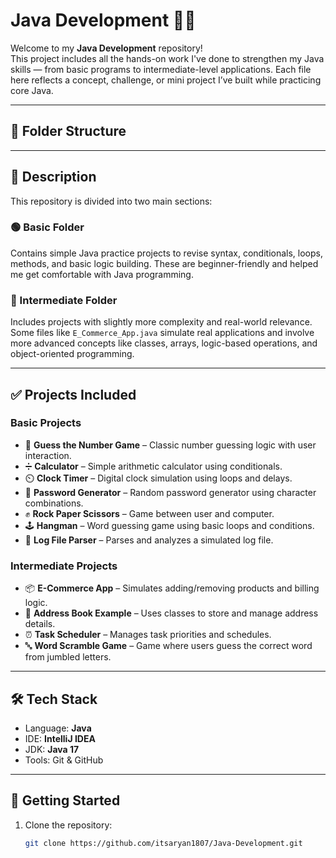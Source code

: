 # Java Development 🧑‍💻

Welcome to my **Java Development** repository!  
This project includes all the hands-on work I've done to strengthen my Java skills — from basic programs to intermediate-level applications. Each file here reflects a concept, challenge, or mini project I’ve built while practicing core Java.

---

## 📁 Folder Structure


---

## 🔰 Description

This repository is divided into two main sections:

### 🟢 Basic Folder
Contains simple Java practice projects to revise syntax, conditionals, loops, methods, and basic logic building. These are beginner-friendly and helped me get comfortable with Java programming.

### 🔵 Intermediate Folder
Includes projects with slightly more complexity and real-world relevance. Some files like `E_Commerce_App.java` simulate real applications and involve more advanced concepts like classes, arrays, logic-based operations, and object-oriented programming.

---

## ✅ Projects Included

### Basic Projects
- 🎯 **Guess the Number Game** – Classic number guessing logic with user interaction.
- ➗ **Calculator** – Simple arithmetic calculator using conditionals.
- ⏲️ **Clock Timer** – Digital clock simulation using loops and delays.
- 🔐 **Password Generator** – Random password generator using character combinations.
- ✊ **Rock Paper Scissors** – Game between user and computer.
- 🕹️ **Hangman** – Word guessing game using basic loops and conditions.
- 📁 **Log File Parser** – Parses and analyzes a simulated log file.

### Intermediate Projects
- 📦 **E-Commerce App** – Simulates adding/removing products and billing logic.
- 📇 **Address Book Example** – Uses classes to store and manage address details.
- ⏰ **Task Scheduler** – Manages task priorities and schedules.
- 🔤 **Word Scramble Game** – Game where users guess the correct word from jumbled letters.

---

## 🛠 Tech Stack

- Language: **Java**
- IDE: **IntelliJ IDEA**
- JDK: **Java 17**
- Tools: Git & GitHub

---

## 🚀 Getting Started

1. Clone the repository:
   ```bash
   git clone https://github.com/itsaryan1807/Java-Development.git
